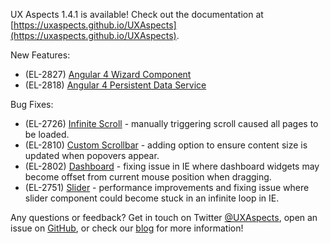 UX Aspects 1.4.1 is available! Check out the documentation at [https://uxaspects.github.io/UXAspects](https://uxaspects.github.io/UXAspects).

New Features:
* (EL-2827) [Angular 4 Wizard Component](https://uxaspects.github.io/UXAspects/#/components/wizard#wizard)
* (EL-2818) [Angular 4 Persistent Data Service](https://uxaspects.github.io/UXAspects/#/components/utilities#persistent-data-service)

Bug Fixes:
* (EL-2726) [Infinite Scroll](https://uxaspects.github.io/UXAspects/#/components/scrollbar#infinite-scroll) - manually triggering scroll caused all pages to be loaded.
* (EL-2810) [Custom Scrollbar](https://uxaspects.github.io/UXAspects/#/components/scrollbar#custom-scrollbar-ng1) - adding option to ensure content size is updated when popovers appear.
* (EL-2802) [Dashboard](https://uxaspects.github.io/UXAspects/#/components/dashboard#dashboard) - fixing issue in IE where dashboard widgets may become offset from current mouse position when dragging.
* (EL-2751) [Slider](https://uxaspects.github.io/UXAspects/#/components/input-controls#sliders) - performance improvements and fixing issue where slider component could become stuck in an infinite loop in IE.

Any questions or feedback? Get in touch on Twitter [@UXAspects](https://twitter.com/UXAspects), open an issue on [GitHub](https://github.com/UXAspects/UXAspects/issues), or check our [blog](https://uxaspects.github.io/UXAspects/#/blog) for more information!
